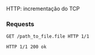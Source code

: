 HTTP: incrementação do TCP
### Requests
```
GET /path_to_file.file HTTP 1/1
```

```
HTTP 1/1 200 ok
```

